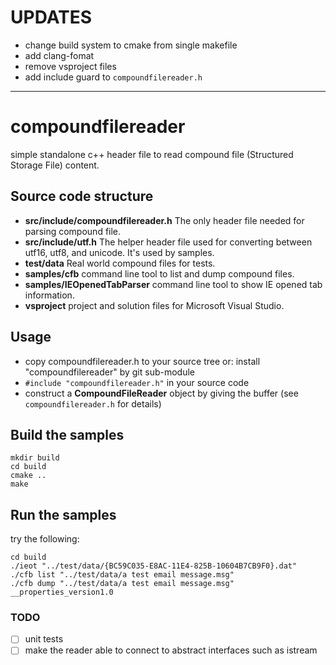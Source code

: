 # UPDATES

- change build system to cmake from single makefile
- add clang-fomat
- remove vsproject files
- add include guard to `compoundfilereader.h`

---

# compoundfilereader

simple standalone c++ header file to read compound file (Structured Storage File) content.

## Source code structure

- **src/include/compoundfilereader.h**
  The only header file needed for parsing compound file.
- **src/include/utf.h**
  The helper header file used for converting between utf16, utf8, and unicode. It's used by samples.
- **test/data**
  Real world compound files for tests.
- **samples/cfb**
  command line tool to list and dump compound files.
- **samples/IEOpenedTabParser**
  command line tool to show IE opened tab information.
- **vsproject**
  project and solution files for Microsoft Visual Studio.

## Usage

- copy compoundfilereader.h to your source tree
  or: install "compoundfilereader" by git sub-module
- `#include "compoundfilereader.h"` in your source code
- construct a **CompoundFileReader** object by giving the buffer (see `compoundfilereader.h` for details)

## Build the samples

```shell
mkdir build
cd build
cmake ..
make
```

## Run the samples

try the following:

```shell
cd build
./ieot "../test/data/{BC59C035-E8AC-11E4-825B-10604B7CB9F0}.dat"
./cfb list "../test/data/a test email message.msg"
./cfb dump "../test/data/a test email message.msg" __properties_version1.0
```

### TODO

- [ ] unit tests
- [ ] make the reader able to connect to abstract interfaces such as istream
